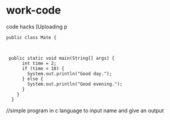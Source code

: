 # work-code
code hacks
[Uploading p
    
    public class Mate {
    
        
    
     public static void main(String[] args) {
          int time = 2;
          if (time < 18) {
            System.out.println("Good day.");
          } else {
            System.out.println("Good evening.");
          }  
        }
      }
    
//simple program in c language to input name and give an output

